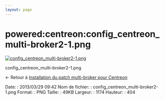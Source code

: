```yaml
---
layout: page
---
```


powered:centreon:config\_centreon\_multi-broker2-1.png
======================================================

[![config\_centreon\_multi-broker2-1.png](../..//assets/media/powered/centreon/config_centreon_multi-broker2-1.png@cache=&w=900&h=309 "config_centreon_multi-broker2-1.png")](../..//assets/media/powered/centreon/config_centreon_multi-broker2-1.png@cache= "Afficher le fichier original")

config\_centreon\_multi-broker2-1.png

← Retour à [Installation du patch multi-broker pour
Centreon](../../../centreon/multi-broker-patch-install.html "centreon:multi-broker-patch-install")

Date:
:   2013/03/29 09:42
Nom de fichier:
:   config\_centreon\_multi-broker2-1.png
Format:
:   PNG
Taille:
:   49KB
Largeur:
:   1174
Hauteur:
:   404

